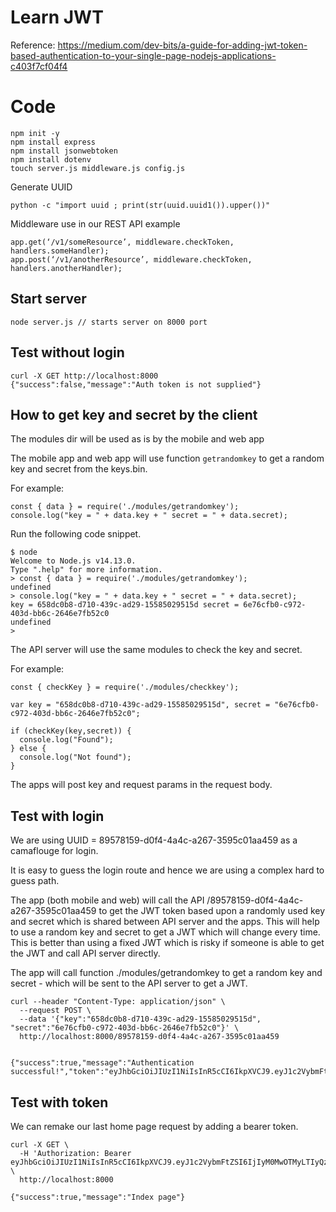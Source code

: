 # Learn JWT

Reference: https://medium.com/dev-bits/a-guide-for-adding-jwt-token-based-authentication-to-your-single-page-nodejs-applications-c403f7cf04f4

# Code

```
npm init -y
npm install express
npm install jsonwebtoken
npm install dotenv
touch server.js middleware.js config.js
```

Generate UUID

```
python -c "import uuid ; print(str(uuid.uuid1()).upper())"
```

Middleware use in our REST API example

```
app.get(‘/v1/someResource’, middleware.checkToken, handlers.someHandler);
app.post(‘/v1/anotherResource’, middleware.checkToken, handlers.anotherHandler);
```

## Start server

```
node server.js // starts server on 8000 port
```

## Test without login

```
curl -X GET http://localhost:8000
{"success":false,"message":"Auth token is not supplied"}

```

## How to get key and secret by the client

The modules dir will be used as is by the mobile and web app

The mobile app and web app will use function `getrandomkey` to get a random key and secret from the keys.bin.

For example:

```
const { data } = require('./modules/getrandomkey');
console.log("key = " + data.key + " secret = " + data.secret);
```

Run the following code snippet.

```
$ node
Welcome to Node.js v14.13.0.
Type ".help" for more information.
> const { data } = require('./modules/getrandomkey');
undefined
> console.log("key = " + data.key + " secret = " + data.secret);
key = 658dc0b8-d710-439c-ad29-15585029515d secret = 6e76cfb0-c972-403d-bb6c-2646e7fb52c0
undefined
> 
```

The API server will use the same modules to check the key and secret.

For example:

```
const { checkKey } = require('./modules/checkkey');

var key = "658dc0b8-d710-439c-ad29-15585029515d", secret = "6e76cfb0-c972-403d-bb6c-2646e7fb52c0";

if (checkKey(key,secret)) {
  console.log("Found");
} else {
  console.log("Not found");
}
```

The apps will post key and request params in the request body.

## Test with login

We are using UUID = 89578159-d0f4-4a4c-a267-3595c01aa459 as a camaflouge for login.

It is easy to guess the login route and hence we are using a complex hard to guess path.

The app (both mobile and web) will call the API /89578159-d0f4-4a4c-a267-3595c01aa459 to get the JWT token based upon a randomly used key and secret which is shared between API server and the apps. This will help to use a random key and secret to get a JWT which will change every time. This is better than using a fixed JWT which is risky if someone is able to get the JWT and call API server directly.

The app will call function ./modules/getrandomkey to get a random key and secret - which will be sent to the API server to get a JWT.

```
curl --header "Content-Type: application/json" \
  --request POST \
  --data '{"key":"658dc0b8-d710-439c-ad29-15585029515d", "secret":"6e76cfb0-c972-403d-bb6c-2646e7fb52c0"}' \
  http://localhost:8000/89578159-d0f4-4a4c-a267-3595c01aa459


{"success":true,"message":"Authentication successful!","token":"eyJhbGciOiJIUzI1NiIsInR5cCI6IkpXVCJ9.eyJ1c2VybmFtZSI6IjIyM0MwOTMyLTIyQzAtMTFFQi1CNDk1LUFDREU0ODAwMTEyMiIsImlhdCI6MTYwNDk1MTIwNiwiZXhwIjoxNjA1MDM3NjA2fQ.pevSlFnvIohCxBoS4WlSPKjsu2qDmaVhg_t3yzgaglI"}  
```

## Test with token

We can remake our last home page request by adding a bearer token.

```
curl -X GET \
  -H 'Authorization: Bearer eyJhbGciOiJIUzI1NiIsInR5cCI6IkpXVCJ9.eyJ1c2VybmFtZSI6IjIyM0MwOTMyLTIyQzAtMTFFQi1CNDk1LUFDREU0ODAwMTEyMiIsImlhdCI6MTYwNDk1MTIwNiwiZXhwIjoxNjA1MDM3NjA2fQ.pevSlFnvIohCxBoS4WlSPKjsu2qDmaVhg_t3yzgaglI' \
  http://localhost:8000

{"success":true,"message":"Index page"}  
```

